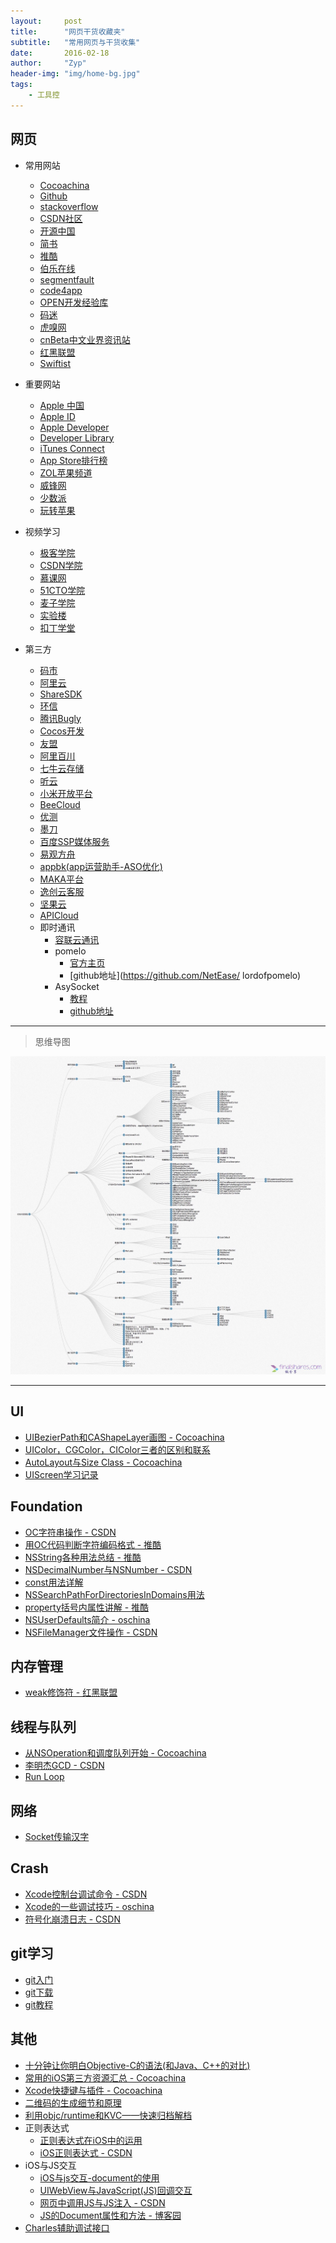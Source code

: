 ```yaml
---
layout:     post
title:      "网页干货收藏夹"
subtitle:   "常用网页与干货收集"
date:       2016-02-18
author:     "Zyp"
header-img: "img/home-bg.jpg"
tags:
    - 工具控
---
```


## **网页**

* 常用网站
	* [Cocoachina](http://www.cocoachina.com/)
	* [Github](https://github.com/)
	* [stackoverflow](http://stackoverflow.com/)
	* [CSDN社区](http://www.csdn.net/)
	* [开源中国](http://www.oschina.net/)
	* [简书](http://www.jianshu.com/)
	* [推酷](http://www.tuicool.com/a/)
	* [伯乐在线](http://blog.jobbole.com/)
	* [segmentfault](https://segmentfault.com/)
	* [code4app](http://www.code4app.com/)
	* [OPEN开发经验库](http://m.open-open.com/m/lib/)
	* [码迷](http://www.mamicode.com/)
	* [虎嗅网](http://www.huxiu.com/)
	* [cnBeta中文业界资讯站](http://www.cnbeta.com/)
	* [红黑联盟](http://www.2cto.com/)
	* [Swiftist](http://swiftist.org/)
	
* 重要网站
	* [Apple 中国](http://www.apple.com/cn/)
    * [Apple ID](https://appleid.apple.com/)
    * [Apple Developer](https://developer.apple.com/membercenter/index.action)
    * [Developer Library](https://developer.apple.com/library/)
    * [iTunes Connect](https://itunesconnect.apple.com/)
    * [App Store排行榜](http://www.apple.com/cn/itunes/charts/)
	* [ZOL苹果频道](http://apple.zol.com.cn/)
	* [威锋网](http://bbs.feng.com/)
	* [少数派](http://sspai.com/)
	* [玩转苹果](http://www.ifunmac.com/)
	
* 视频学习
	* [极客学院](http://www.jikexueyuan.com/)
	* [CSDN学院](http://edu.csdn.net/)
	* [慕课网](http://www.imooc.com/)
	* [51CTO学院](http://edu.51cto.com/)
	* [麦子学院](http://www.maiziedu.com/)
	* [实验楼](https://www.shiyanlou.com/)
	* [扣丁学堂](http://www.codingke.com/)
	
* 第三方
	* [码市](https://mart.coding.net/)
	* [阿里云](https://www.aliyun.com/)
	* [ShareSDK](http://sharesdk.mob.com/#/sharesdk)
	* [环信](http://www.easemob.com/)
	* [腾讯Bugly](http://bugly.qq.com/)
	* [Cocos开发](https://open.cocos.com/)
	* [友盟](http://bbs.umeng.com/)
	* [阿里百川](http://baichuan.taobao.com/)
	* [七牛云存储](http://www.qiniu.com/)
	* [听云](http://www.tingyun.com/)
	* [小米开放平台](http://dev.xiaomi.com/index)
	* [BeeCloud](https://beecloud.cn/)
	* [优测](http://utest.qq.com/)
	* [墨刀](https://modao.cc/)
	* [百度SSP媒体服务](http://ssp.baidu.com/home)
	* [易观方舟](http://dev.analysys.cn/)
	* [appbk(app运营助手-ASO优化)](http://www.appbk.com/?bdsstgpc1#/)
	* [MAKA平台](http://www.maka.im/)
	* [逸创云客服](http://www.kf5.com/product/tour/)
	* [坚果云](https://www.jianguoyun.com/)
	* [APICloud](http://www.apicloud.com/)
	* 即时通讯
		* [容联云通讯](http://www.yuntongxun.com/)
		* pomelo
			* [官方主页](http://pomelo.netease.com/index.html)
			* [github地址](https://github.com/NetEase/			lordofpomelo)
		* AsySocket
			* [教程](https://github.com/robbiehanson/CocoaAsyncSocket)
			* [github地址](https://github.com/robbiehanson/CocoaAsyncSocket)


----


> 思维导图

<span><img src="/img/iOS-mindmode.jpg"></span>

----


## **UI**

* [UIBezierPath和CAShapeLayer画图 - Cocoachina](http://www.cocoachina.com/ios/20160214/15251.html)
* [UIColor，CGColor，CIColor三者的区别和联系](http://www.cnblogs.com/smileEvday/archive/2012/06/05/UIColor_CIColor_CGColor.html)
* [AutoLayout与Size Class - Cocoachina](http://www.cocoachina.com/ios/20141217/10669.html)
* [UIScreen学习记录](http://blog.csdn.net/fww330666557/article/details/11918539)





## **Foundation**

* [OC字符串操作 - CSDN](http://blog.csdn.net/scy411082514/article/details/7708106)
* [用OC代码判断字符编码格式 - 推酷](http://www.tuicool.com/articles/BFJ3MbQ)
* [NSString各种用法总结 - 推酷](http://www.tuicool.com/articles/JfyqMj)
* [NSDecimalNumber与NSNumber - CSDN](http://blog.csdn.net/diyagoanyhacker/article/details/6540660/)
* [const用法详解](http://bbs.csdn.net/topics/310007610)
* [NSSearchPathForDirectoriesInDomains用法](http://blog.csdn.net/xingxing513234072/article/details/24184917)
* [property括号内属性讲解 - 推酷](http://www.tuicool.com/articles/6NjAnuJ)
* [NSUserDefaults简介 - oschina](http://my.oschina.net/u/1245365/blog/294449?fromerr=AvuTyOml)
* [NSFileManager文件操作 - CSDN](http://blog.csdn.net/xyz_lmn/article/details/8968213)





## **内存管理**

* [weak修饰符 - 红黑联盟](http://book.2cto.com/201305/23869.html)





## **线程与队列**

* [从NSOperation和调度队列开始 - Cocoachina](http://www.cocoachina.com/ios/20160201/15179.html)
* [李明杰GCD - CSDN](http://blog.csdn.net/q199109106q/article/details/8566300)
* [Run Loop](http://www.dreamingwish.com/article/ios-multithread-program-runloop-the.html)





## **网络**

* [Socket传输汉字](http://www.2cto.com/kf/201504/388752.html)





## **Crash**

* [Xcode控制台调试命令 - CSDN](http://blog.csdn.net/likendsl/article/details/7576549)
* [Xcode的一些调试技巧 - oschina](http://my.oschina.net/sunqichao/blog/118024?fromerr=hlrTHjuo)
* [符号化崩溃日志 - CSDN](http://blog.csdn.net/diyagoanyhacker/article/details/41247411)





## **git学习**

* [git入门](http://www.open-open.com/lib/view/open1405048177091.html)
* [git下载](http://git-scm.com/download/)
* [git教程](http://git-scm.com/book/zh/v2)





## **其他**

* [十分钟让你明白Objective-C的语法(和Java、C++的对比)](http://blog.csdn.net/totogo2010/article/details/7632384)
* [常用的iOS第三方资源汇总 - Cocoachina](http://www.cocoachina.com/ios/20160121/14988.html)
* [Xcode快捷键与插件 - Cocoachina](http://www.cocoachina.com/ios/20160205/15233.html)
* [二维码的生成细节和原理](http://blog.sae.sina.com.cn/archives/1139)
* [利用objc/runtime和KVC——快速归档解档](http://mp.weixin.qq.com/s?__biz=MzA4MjI0NjczNQ==&mid=203764874&idx=1&sn=44d8c937497e519780ff7a8aaaf658da&scene=23&srcid=1125sG1FuXfGdkCG6DnfGMId#rd)
* 正则表达式
	* [正则表达式在iOS中的运用](http://www.admin10000.com/document/5944.html)
	* [iOS正则表达式 - CSDN](http://blog.csdn.net/linuxlj/article/details/42264857)
* iOS与JS交互
	* [iOS与js交互-document的使用](http://blog.sina.com.cn/s/blog_6ae8b50d01011rri.html)
	* [UIWebView与JavaScript(JS)回调交互](http://blog.sina.com.cn/s/blog_693de6100102vi3w.html)
	* [网页中调用JS与JS注入 - CSDN](http://blog.csdn.net/xn4545945/article/details/36487407)
	* [JS的Document属性和方法 - 博客园](http://www.cnblogs.com/yansheng/archive/2010/01/25/1656014.html)
* [Charles辅助调试接口](http://www.heyuan110.com/2015/08/15/Charles%E8%BE%85%E5%8A%A9%E8%B0%83%E8%AF%95%E6%8E%A5%E5%8F%A3/)